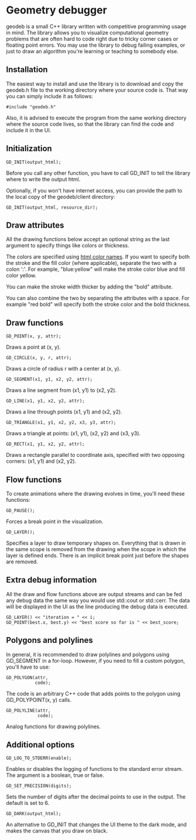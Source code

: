 Geometry debugger
=================

geodeb is a small C++ library written with competitive programming usage in mind. The library allows you to visualize computational geometry problems that are often hard to code right due to tricky corner cases or floating point errors. You may use the library to debug failing examples, or just to draw an algorithm you're learning or teaching to somebody else.

Installation
------------
The easiest way to install and use the library is to download and copy the geodeb.h file to the working directory where your source code is. That way you can simply include it as follows: 

    #include "geodeb.h"

Also, it is advised to execute the program from the same working directory where the source code lives, so that the library can find the code and include it in the UI.

Initialization
--------------

    GD_INIT(output_html);

Before you call any other function, you have to call GD_INIT to tell the library where to write the output html.

Optionally, if you won't have internet access, you can provide the path to the local copy of the geodeb/client directory:

    GD_INIT(output_html, resource_dir);

Draw attributes
---------------

All the drawing functions below accept an optional string as the last argument to specify things like colors or thickness.

The colors are specified using [html color names](https://www.w3schools.com/colors/colors_names.asp). If you want to specify both the stroke and the fill color (where applicable), separate the two with a colon ':'. For example, "blue:yellow" will make the stroke color blue and fill color yellow.

You can make the stroke width thicker by adding the "bold" attribute.

You can also combine the two by separating the attributes with a space. For example "red bold" will specify both the stroke color and the bold thickness.

Draw functions
--------------

    GD_POINT(x, y, attr);

Draws a point at (x, y).

    GD_CIRCLE(x, y, r, attr);

Draws a circle of radius r with a center at (x, y).

    GD_SEGMENT(x1, y1, x2, y2, attr);

Draws a line segment from (x1, y1) to (x2, y2).

    GD_LINE(x1, y1, x2, y2, attr);

Draws a line through points (x1, y1) and (x2, y2).

    GD_TRIANGLE(x1, y1, x2, y2, x3, y3, attr);

Draws a triangle at points: (x1, y1), (x2, y2) and (x3, y3).

    GD_RECT(x1, y1, x2, y2, attr);

Draws a rectangle parallel to coordinate axis, specified with two opposing corners: (x1, y1) and (x2, y2).

Flow functions
--------------

To create animations where the drawing evolves in time, you'll need these functions:

    GD_PAUSE();

Forces a break point in the visualization.

    GD_LAYER();

Specifies a layer to draw temporary shapes on. Everything that is drawn in the same scope is removed from the drawing when the scope in which the layer is defined ends. There is an implicit break point just before the shapes are removed.

Extra debug information
-----------------------

All the draw and flow functions above are output streams and can be fed any debug data the same way you would use std::cout or std::cerr. The data will be displayed in the UI as the line producing the debug data is executed.

    GD_LAYER() << "iteration = " << i;
    GD_POINT(best.x, best.y) << "best score so far is " << best_score;

Polygons and polylines
----------------------

In general, it is recommended to draw polylines and polygons using GD_SEGMENT in a for-loop. However, if you need to fill a custom polygon, you'll have to use:

    GD_POLYGON(attr,
               code);

The code is an arbitrary C++ code that adds points to the polygon using GD_POLYPOINT(x, y) calls.

    GD_POLYLINE(attr,
                code);

Analog functions for drawing polylines.

Additional options
------------------

    GD_LOG_TO_STDERR(enable);

Enables or disables the logging of functions to the standard error stream. The argument is a boolean, true or false.

    GD_SET_PRECISION(digits);

Sets the number of digits after the decimal points to use in the output. The default is set to 6.

    GD_DARK(output_html);

An alternative to GD_INIT that changes the UI theme to the dark mode, and makes the canvas that you draw on black.